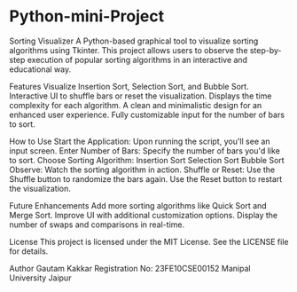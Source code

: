 # Python-mini-Project
Sorting Visualizer
A Python-based graphical tool to visualize sorting algorithms using Tkinter. This project allows users to observe the step-by-step execution of popular sorting algorithms in an interactive and educational way.

Features
Visualize Insertion Sort, Selection Sort, and Bubble Sort.
Interactive UI to shuffle bars or reset the visualization.
Displays the time complexity for each algorithm.
A clean and minimalistic design for an enhanced user experience.
Fully customizable input for the number of bars to sort.

How to Use
Start the Application: Upon running the script, you'll see an input screen.
Enter Number of Bars: Specify the number of bars you'd like to sort.
Choose Sorting Algorithm:
Insertion Sort
Selection Sort
Bubble Sort
Observe: Watch the sorting algorithm in action.
Shuffle or Reset:
Use the Shuffle button to randomize the bars again.
Use the Reset button to restart the visualization.

Future Enhancements
Add more sorting algorithms like Quick Sort and Merge Sort.
Improve UI with additional customization options.
Display the number of swaps and comparisons in real-time.

License
This project is licensed under the MIT License. See the LICENSE file for details.

Author
Gautam Kakkar
Registration No: 23FE10CSE00152
Manipal University Jaipur



